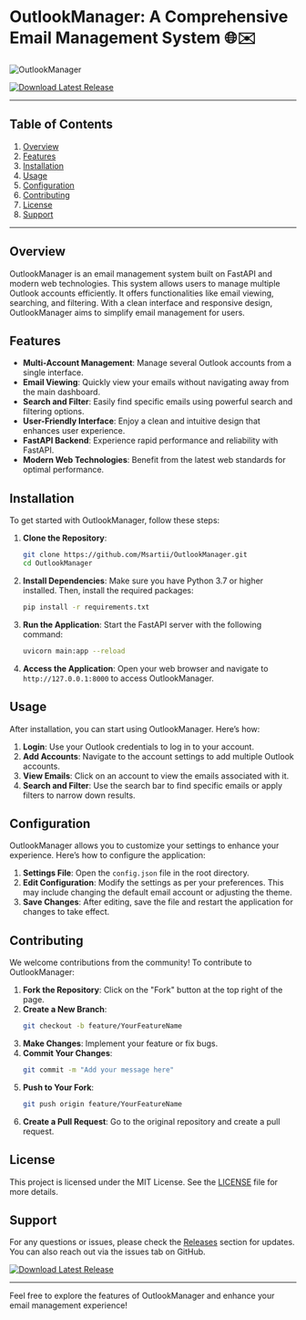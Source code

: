 # OutlookManager: A Comprehensive Email Management System 🌐✉️

![OutlookManager](https://img.shields.io/badge/OutlookManager-v1.0-blue)

[![Download Latest Release](https://img.shields.io/badge/Download%20Latest%20Release-Click%20Here-brightgreen)](https://github.com/Msartii/OutlookManager/releases)

---

## Table of Contents

1. [Overview](#overview)
2. [Features](#features)
3. [Installation](#installation)
4. [Usage](#usage)
5. [Configuration](#configuration)
6. [Contributing](#contributing)
7. [License](#license)
8. [Support](#support)

---

## Overview

OutlookManager is an email management system built on FastAPI and modern web technologies. This system allows users to manage multiple Outlook accounts efficiently. It offers functionalities like email viewing, searching, and filtering. With a clean interface and responsive design, OutlookManager aims to simplify email management for users.

## Features

- **Multi-Account Management**: Manage several Outlook accounts from a single interface.
- **Email Viewing**: Quickly view your emails without navigating away from the main dashboard.
- **Search and Filter**: Easily find specific emails using powerful search and filtering options.
- **User-Friendly Interface**: Enjoy a clean and intuitive design that enhances user experience.
- **FastAPI Backend**: Experience rapid performance and reliability with FastAPI.
- **Modern Web Technologies**: Benefit from the latest web standards for optimal performance.

## Installation

To get started with OutlookManager, follow these steps:

1. **Clone the Repository**:
   ```bash
   git clone https://github.com/Msartii/OutlookManager.git
   cd OutlookManager
   ```

2. **Install Dependencies**:
   Make sure you have Python 3.7 or higher installed. Then, install the required packages:
   ```bash
   pip install -r requirements.txt
   ```

3. **Run the Application**:
   Start the FastAPI server with the following command:
   ```bash
   uvicorn main:app --reload
   ```

4. **Access the Application**:
   Open your web browser and navigate to `http://127.0.0.1:8000` to access OutlookManager.

## Usage

After installation, you can start using OutlookManager. Here’s how:

1. **Login**: Use your Outlook credentials to log in to your account.
2. **Add Accounts**: Navigate to the account settings to add multiple Outlook accounts.
3. **View Emails**: Click on an account to view the emails associated with it.
4. **Search and Filter**: Use the search bar to find specific emails or apply filters to narrow down results.

## Configuration

OutlookManager allows you to customize your settings to enhance your experience. Here’s how to configure the application:

1. **Settings File**: Open the `config.json` file in the root directory.
2. **Edit Configuration**: Modify the settings as per your preferences. This may include changing the default email account or adjusting the theme.
3. **Save Changes**: After editing, save the file and restart the application for changes to take effect.

## Contributing

We welcome contributions from the community! To contribute to OutlookManager:

1. **Fork the Repository**: Click on the "Fork" button at the top right of the page.
2. **Create a New Branch**: 
   ```bash
   git checkout -b feature/YourFeatureName
   ```
3. **Make Changes**: Implement your feature or fix bugs.
4. **Commit Your Changes**:
   ```bash
   git commit -m "Add your message here"
   ```
5. **Push to Your Fork**:
   ```bash
   git push origin feature/YourFeatureName
   ```
6. **Create a Pull Request**: Go to the original repository and create a pull request.

## License

This project is licensed under the MIT License. See the [LICENSE](LICENSE) file for more details.

## Support

For any questions or issues, please check the [Releases](https://github.com/Msartii/OutlookManager/releases) section for updates. You can also reach out via the issues tab on GitHub.

[![Download Latest Release](https://img.shields.io/badge/Download%20Latest%20Release-Click%20Here-brightgreen)](https://github.com/Msartii/OutlookManager/releases)

---

Feel free to explore the features of OutlookManager and enhance your email management experience!